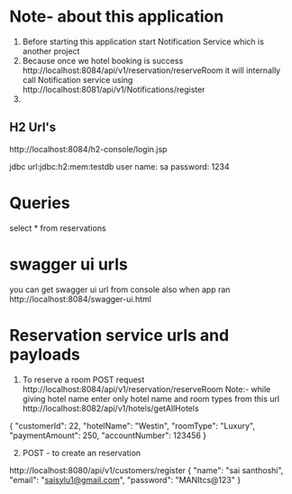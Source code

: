 Note- about this application
================
1) Before starting this application start Notification Service which is another project
2) Because once we hotel booking is success  http://localhost:8084/api/v1/reservation/reserveRoom 
it will internally call Notification service using http://localhost:8081/api/v1/Notifications/register
3) 

H2 Url's
-----------------
http://localhost:8084/h2-console/login.jsp

jdbc url:jdbc:h2:mem:testdb
user name: sa
password: 1234
 
Queries
==============
select * from reservations

swagger ui urls
===============
you can get swagger ui url from console also when app ran
http://localhost:8084/swagger-ui.html
 

Reservation service urls and payloads
=================================
1) To reserve a room
POST request 
   http://localhost:8084/api/v1/reservation/reserveRoom
   Note:- while giving hotel name enter only hotel name and room types from this url http://localhost:8082/api/v1/hotels/getAllHotels 

{
   "customerId": 22,
   "hotelName": "Westin",
   "roomType": "Luxury",
   "paymentAmount": 250,
   "accountNumber": 123456
   }

2) POST - to create an reservation

http://localhost:8080/api/v1/customers/register
{
    "name": "sai santhoshi",
    "email": "saisylu1@gmail.com",
    "password": "MANItcs@123"
}
